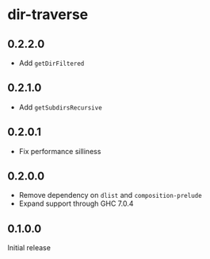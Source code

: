 # dir-traverse

## 0.2.2.0

  * Add `getDirFiltered`

## 0.2.1.0

  * Add `getSubdirsRecursive`

## 0.2.0.1

  * Fix performance silliness

## 0.2.0.0

  * Remove dependency on `dlist` and `composition-prelude`
  * Expand support through GHC 7.0.4

## 0.1.0.0

Initial release
